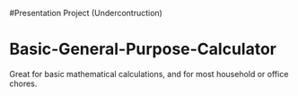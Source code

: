 #Presentation Project (Undercontruction)

# Basic-General-Purpose-Calculator
Great for basic mathematical calculations, and for most household or office chores.
